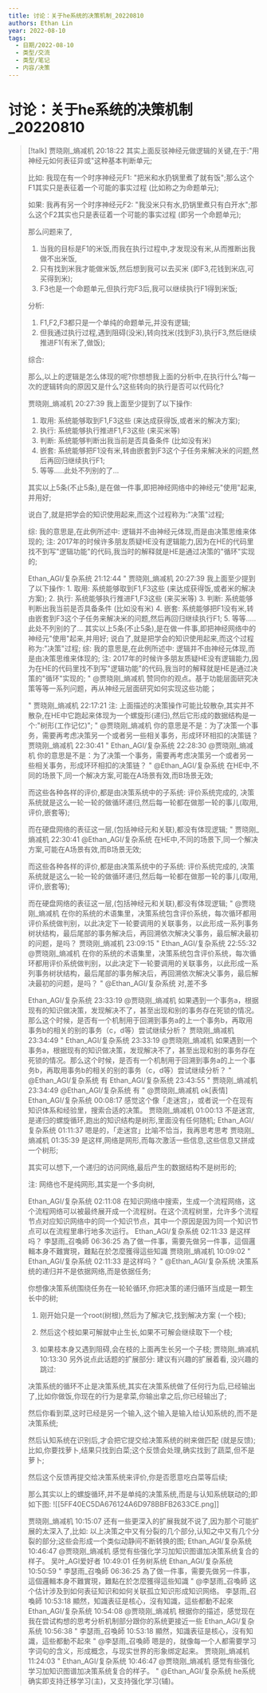 ```yaml
---
title: 讨论：关于he系统的决策机制_20220810
authors: Ethan Lin
year: 2022-08-10 
tags:
  - 日期/2022-08-10 
  - 类型/交流 
  - 类型/笔记 
  - 内容/决策 
---
```



# 讨论：关于he系统的决策机制_20220810








> [!talk]
> 贾晓刚_熵减机  20:18:22
> 其实上面反驳神经元做逻辑的关键,在于:"用神经元如何表征异或"这种基本判断单元;
> 
> 比如: 我现在有一个时序神经元F1: "把米和水扔锅里煮了就有饭";那么这个F1其实只是表征着一个可能的事实过程 (比如称之为命题单元);
> 
> 如果: 我再有另一个时序神经元F2: "我没米只有水,扔锅里煮只有白开水";那么这个F2其实也只是表征着一个可能的事实过程 (即另一个命题单元);
> 
> 那么问题来了,
> 1. 当我的目标是F1的米饭,而我在执行过程中,才发现没有米,从而推断出我做不出米饭,
> 2. 只有找到米我才能做米饭,然后想到我可以去买米 (即F3,花钱到米店,可买得到米);
> 3. F3也是一个命题单元,但执行完F3后,我可以继续执行F1得到米饭;
> 
> 分析:
> 
> 1. F1,F2,F3都只是一个单纯的命题单元,并没有逻辑;
> 2. 但我通过执行过程,遇到阻碍(没米),转向找米(找到F3),执行F3,然后继续推进F1(有米了,做饭);
> 
> 综合:
> 
> 那么,以上的逻辑是怎么体现的呢?你想想我上面的分析中,在执行什么?每一次的逻辑转向的原因又是什么?这些转向的执行是否可以代码化?
> 
> 
> 
> 贾晓刚_熵减机  20:27:39
> 我上面至少提到了以下操作:
> 1. 取用: 
> 	系统能够取到F1,F3这些 (来达成获得饭,或者米的解决方案);
> 2. 执行: 
> 	系统能够执行推进F1,F3这些 (来买米等)
> 3. 判断:
> 	系统能够判断出我当前是否具备条件 (比如没有米)
> 4. 嵌套:
> 	系统能够把F1没有米,转由嵌套到F3这个子任务来解决米的问题,然后再回归继续执行F1;
> 5. 等等…..此处不列别的了…
> 
> 
> 其实以上5条(不止5条),是在做一件事,即把神经网络中的神经元"使用"起来,并用好;
> 
> 说白了,就是把学会的知识使用起来,而这个过程称为:"决策"过程;
> 
> 综: 我的意思是,在此例所述中: 逻辑并不由神经元体现,而是由决策思维来体现的;
> 注: 2017年的时候许多朋友质疑HE没有逻辑能力,因为在HE的代码里找不到写"逻辑功能"的代码,我当时的解释就是HE是通过决策的"循环"实现的;
> 
> Ethan_AGI/复杂系统  21:12:44
> " 贾晓刚_熵减机 20:27:39
> 我上面至少提到了以下操作: 1. 取用:  	系统能够取到F1,F3这些 (来达成获得饭,或者米的解决方案); 2. 执行:  	系统能够执行推进F1,F3这些 (来买米等) 3. 判断: 	系统能够判断出我当前是否具备条件 (比如没有米) 4. 嵌套: 	系统能够把F1没有米,转由嵌套到F3这个子任务来解决米的问题,然后再回归继续执行F1; 5. 等等…..此处不列别的了…   其实以上5条(不止5条),是在做一件事,即把神经网络中的神经元"使用"起来,并用好;  说白了,就是把学会的知识使用起来,而这个过程称为:"决策"过程;  综: 我的意思是,在此例所述中: 逻辑并不由神经元体现,而是由决策思维来体现的; 注: 2017年的时候许多朋友质疑HE没有逻辑能力,因为在HE的代码里找不到写"逻辑功能"的代码,我当时的解释就是HE是通过决策的"循环"实现的; "
> @贾晓刚_熵减机 赞同你的观点。基于功能层面研究决策等等一系列问题，再从神经元层面研究如何实现这些功能；
> 
> " 贾晓刚_熵减机 22:17:21
> 注: 上面描述的决策操作可能比较散杂,其实并不散杂,在HE中它跑起来体现为一个螺旋形(递归),然后它形成的数据结构是一个:"树形(工作记忆)"; "
> @贾晓刚_熵减机 你的意思是不是：为了决策一个事务，需要再考虑决策另一个或者另一些相关事务，形成环环相扣的决策链？
> 贾晓刚_熵减机  22:30:41
> " Ethan_AGI/复杂系统 22:28:30
> @贾晓刚_熵减机 你的意思是不是：为了决策一个事务，需要再考虑决策另一个或者另一些相关事务，形成环环相扣的决策链？ "
> @Ethan_AGI/复杂系统 在HE中,不同的场景下,同一个解决方案,可能在A场景有效,而B场景无效;
> 
> 而这些各种各样的评价,都是由决策系统中的子系统: 评价系统完成的,
> 决策系统就是这么一轮一轮的做循环递归,然后每一轮都在做那一轮的事儿(取用,评价,嵌套等);
> 
> 而在硬盘网络的表征这一层,(包括神经元和关联),都没有体现逻辑;
> " 贾晓刚_熵减机 22:30:41
> @Ethan_AGI/复杂系统 在HE中,不同的场景下,同一个解决方案,可能在A场景有效,而B场景无效;
> 
> 而这些各种各样的评价,都是由决策系统中的子系统: 评价系统完成的,
> 决策系统就是这么一轮一轮的做循环递归,然后每一轮都在做那一轮的事儿(取用,评价,嵌套等);
> 
> 而在硬盘网络的表征这一层,(包括神经元和关联),都没有体现逻辑; "
> @贾晓刚_熵减机 在你的系统的术语集里，决策系统包含评价系统，每次循环都用评价系统做判别，以此决定下一轮要调用的关联事务，以此形成一系列事务树状结构，最后尾部的事务解决后，再回溯依次解决父事务，最后解决最初的问题，是吗？
> 贾晓刚_熵减机  23:09:15
> " Ethan_AGI/复杂系统 22:55:32
> @贾晓刚_熵减机 在你的系统的术语集里，决策系统包含评价系统，每次循环都用评价系统做判别，以此决定下一轮要调用的关联事务，以此形成一系列事务树状结构，最后尾部的事务解决后，再回溯依次解决父事务，最后解决最初的问题，是吗？ "
> @Ethan_AGI/复杂系统 对,差不多
> 
>  
> 
> Ethan_AGI/复杂系统  23:33:19
> @贾晓刚_熵减机 如果遇到一个事务a，根据现有的知识做决策，发现解决不了，甚至出现和别的事务存在死锁的情况。那么这个时候，是否有一个机制用于回溯到事务a的上一个事务b，再取用事务b的相关的别的事务（c，d等）尝试继续分析？
> 贾晓刚_熵减机  23:34:49
> " Ethan_AGI/复杂系统 23:33:19
> @贾晓刚_熵减机 如果遇到一个事务a，根据现有的知识做决策，发现解决不了，甚至出现和别的事务存在死锁的情况。那么这个时候，是否有一个机制用于回溯到事务a的上一个事务b，再取用事务b的相关的别的事务（c，d等）尝试继续分析？ "
> @Ethan_AGI/复杂系统 有
> Ethan_AGI/复杂系统  23:43:55
> " 贾晓刚_熵减机 23:34:49
> @Ethan_AGI/复杂系统 有 "
> @贾晓刚_熵减机 ok[表情]
> Ethan_AGI/复杂系统  00:08:17
> 感觉这个像「走迷宫」，或者说一个在现有知识体系和经验里，搜索合适的决策。
> 贾晓刚_熵减机  01:00:13
> 不是迷宫,是递归的螺旋循环,跑出的知识结构是树形,里面没有任何随机;
> Ethan_AGI/复杂系统  01:11:37
> 嗯是的，「走迷宫」比喻不恰当，我再思考思考
> 贾晓刚_熵减机  01:35:39
> 是这样,网络是网形,而每次激活一些信息,这些信息又拼成一个树形;
> 
> 其实可以想下,一个递归的访问网络,最后产生的数据结构不是树形的;
> 
> 注: 网络也不是纯网形,其实是一个多向树,
> 
> Ethan_AGI/复杂系统  02:11:08
> 在知识网络中搜索，生成一个流程网络，这个流程网络可以被最终展开成一个流程树。在这个流程树里，允许多个流程节点对应知识网络中的同一个知识节点，其中一个原因是因为同一个知识节点可以在流程里串行地多次运行。
> Ethan_AGI/复杂系统  02:11:33
> 是这样吗？
> 李瑟雨_召喚師  06:36:25
> 為了做一件事，需要先做另一件事，這個邏輯本身不難實現，難點在於怎麼獲得這些知識
> 贾晓刚_熵减机  10:09:02
> " Ethan_AGI/复杂系统 02:11:33
> 是这样吗？ "
> @Ethan_AGI/复杂系统 决策系统的递归并不是依据网络,而是依据任务;
> 
> 你想像决策系统围绕任务在一轮轮循环,你把决策的递归循环当成是一颗生长中的树;
> 
> 1. 刚开始只是一个root(树根),然后为了解决它,找到解决方案 (一个枝);
> 
> 2. 然后这个枝如果可解就中止生长,如果不可解会继续取下一个枝;
> 
> 3. 如果枝本身又遇到阻碍,会在枝的上面再生长另一个子枝;
> 贾晓刚_熵减机  10:13:30
> 另外说点此话题的扩展部分: 建议有兴趣的扩展着看, 没兴趣的跳过:
> 
> 决策系统的循环不止是决策系统,其实在决策系统做了任何行为后,已经输出了,比如你做饭,你现在的行为是拿菜,你输出拿之后,你已经输出了;
> 
> 然后你看到菜,这时已经是另一个输入,这个输入是输入给认知系统的,而不是决策系统;
> 
> 然后认知系统在识别后,才会把它提交给决策系统的树来做匹配 (就是反馈);比如,你要找萝卜,结果只找到白菜;这个反馈会处理,确实找到了蔬菜,但不是萝卜;
> 
> 然后这个反馈再提交给决策系统来评价,你是否愿意吃白菜等后续;
> 
> 那么其实以上的螺旋循环,并不是单纯的决策系统,而是与认知系统联动的;即如下图:
> ![[5FF40EC5DA676124A6D978BBFB2633CE.png]]
> 
> 贾晓刚_熵减机  10:15:07
> 还有一些更深入的扩展我就不说了,因为那个可能扩展的太深入了,比如: 以上决策之中又有分裂的几个部分,认知之中又有几个分裂的部分;这些会形成一个类似动静间不断转换的图;
> Ethan_AGI/复杂系统  10:46:47
> @贾晓刚_熵减机 感觉有些强化学习加知识图谱加决策系统复合的样子。
> 吴叶_AGI爱好者  10:49:01
> 任务树系统
> Ethan_AGI/复杂系统  10:50:59
> " 李瑟雨_召喚師 06:36:25
> 為了做一件事，需要先做另一件事，這個邏輯本身不難實現，難點在於怎麼獲得這些知識 "
> @李瑟雨_召喚師 这个估计涉及到如何表征知识和如何关联孤立知识形成知识网络。
> 李瑟雨_召喚師  10:53:18
> 顯然，知識表征是核心，沒有知識，這些都動不起來
> Ethan_AGI/复杂系统  10:54:08
> @贾晓刚_熵减机 根据你的描述，感觉现在我在尝试构想的思考分析机制部分跟你的系统更接近一些
> Ethan_AGI/复杂系统  10:56:38
> " 李瑟雨_召喚師 10:53:18
> 顯然，知識表征是核心，沒有知識，這些都動不起來 "
> @李瑟雨_召喚師 嗯是的，就像每一个人都需要学习字词句的含义，形成概念，与现实世界的形象绑定起来。
> 贾晓刚_熵减机  11:24:03
> " Ethan_AGI/复杂系统 10:46:47
> @贾晓刚_熵减机 感觉有些强化学习加知识图谱加决策系统复合的样子。 "
> @Ethan_AGI/复杂系统 he系统确实即支持迁移学习(主)，又支持强化学习(辅)。